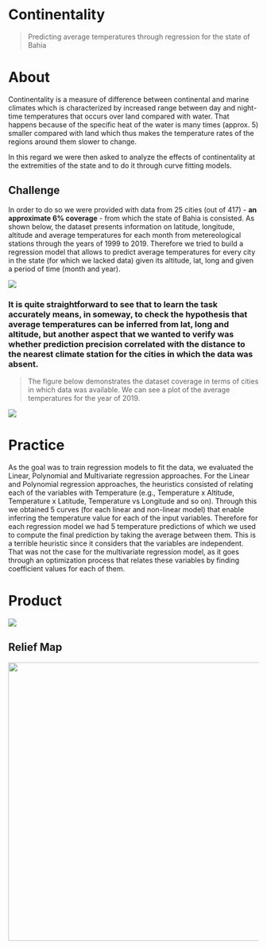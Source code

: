 # Continentality
> Predicting average temperatures through regression for the state of Bahia

# About
Continentality is a measure of difference between continental and marine climates which is characterized by increased range between day and night-time temperatures that occurs over land compared with water. That happens because of the specific heat of the water is many times (approx. 5) smaller compared with land which thus makes the temperature rates of the regions around them slower to change.

In this regard we were then asked to analyze the effects of continentality at the extremities of the state and to do it through curve fitting models.

## Challenge
In order to do so we were provided with data from 25 cities (out of 417) - **an approximate 6% coverage** - from which the state of Bahia is consisted. As shown below, the dataset presents information on latitude, longitude, altitude and average temperatures for each month from metereological stations through the years of 1999 to 2019. Therefore we tried to build a regression model that allows to predict average temperatures for every city in the state (for which we lacked data) given its altitude, lat, long and given a period of time (month and year). 

<p align="">
  <img src="https://i.imgur.com/I0p6V4c.png">
</p>

###  It is quite straightforward to see that to learn the task accurately means, in someway, to check the hypothesis that average temperatures can be inferred from lat, long and altitude, but another aspect that we wanted to verify was whether prediction precision correlated with the distance to the nearest climate station for the cities in which the data was absent. 

> The figure below demonstrates the dataset coverage in terms of cities in which data was available. We can see a plot of the average temperatures for the year of 2019.
<p align="">
  <img src="https://i.imgur.com/V1iEYtB.png">
</p>

# Practice
As the goal was to train regression models to fit the data, we evaluated the Linear, Polynomial and Multivariate regression approaches. For the Linear and Polynomial regression approaches, the heuristics consisted of relating each of the variables with Temperature (e.g., Temperature x Altitude, Temperature x Latitude, Temperature vs Longitude and so on). Through this we obtained 5 curves (for each linear and non-linear model) that enable inferring the temperature value for each of the input variables. Therefore for each regression model we had 5 temperature predictions of which we used to compute the final prediction by taking the average between them. This is a terrible heuristic since it considers that the variables are independent. That was not the case for the multivariate regression model, as it goes through an optimization process that relates these variables by finding coefficient values for each of them.  

# Product

<p align="">
  <img src="https://i.imgur.com/y1KuW9c.png">
</p>

## Relief Map
<p align="Center">
  <img src="https://github.com/FalsoMoralista/Continentality/blob/main/Plots/mapa-relevo-bahia.jpg?raw=true" height="560px">
</p>

